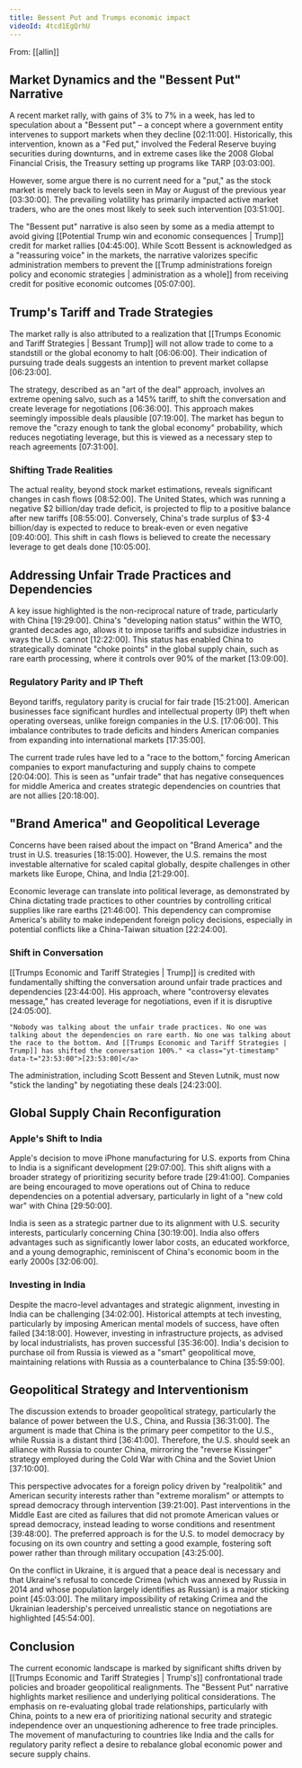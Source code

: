 ```yaml
---
title: Bessent Put and Trumps economic impact
videoId: 4tcd1EgQrhU
---
```


From: [[allin]] <br/> 

## Market Dynamics and the "Bessent Put" Narrative

A recent market rally, with gains of 3% to 7% in a week, has led to speculation about a "Bessent put" – a concept where a government entity intervenes to support markets when they decline <a class="yt-timestamp" data-t="02:11:00">[02:11:00]</a>. Historically, this intervention, known as a "Fed put," involved the Federal Reserve buying securities during downturns, and in extreme cases like the 2008 Global Financial Crisis, the Treasury setting up programs like TARP <a class="yt-timestamp" data-t="03:03:00">[03:03:00]</a>.

However, some argue there is no current need for a "put," as the stock market is merely back to levels seen in May or August of the previous year <a class="yt-timestamp" data-t="03:30:00">[03:30:00]</a>. The prevailing volatility has primarily impacted active market traders, who are the ones most likely to seek such intervention <a class="yt-timestamp" data-t="03:51:00">[03:51:00]</a>.

The "Bessent put" narrative is also seen by some as a media attempt to avoid giving [[Potential Trump win and economic consequences | Trump]] credit for market rallies <a class="yt-timestamp" data-t="04:45:00">[04:45:00]</a>. While Scott Bessent is acknowledged as a "reassuring voice" in the markets, the narrative valorizes specific administration members to prevent the [[Trump administrations foreign policy and economic strategies | administration as a whole]] from receiving credit for positive economic outcomes <a class="yt-timestamp" data-t="05:07:00">[05:07:00]</a>.

## Trump's Tariff and Trade Strategies

The market rally is also attributed to a realization that [[Trumps Economic and Tariff Strategies | Bessant Trump]] will not allow trade to come to a standstill or the global economy to halt <a class="yt-timestamp" data-t="06:06:00">[06:06:00]</a>. Their indication of pursuing trade deals suggests an intention to prevent market collapse <a class="yt-timestamp" data-t="06:23:00">[06:23:00]</a>.

The strategy, described as an "art of the deal" approach, involves an extreme opening salvo, such as a 145% tariff, to shift the conversation and create leverage for negotiations <a class="yt-timestamp" data-t="06:36:00">[06:36:00]</a>. This approach makes seemingly impossible deals plausible <a class="yt-timestamp" data-t="07:19:00">[07:19:00]</a>. The market has begun to remove the "crazy enough to tank the global economy" probability, which reduces negotiating leverage, but this is viewed as a necessary step to reach agreements <a class="yt-timestamp" data-t="07:31:00">[07:31:00]</a>.

### Shifting Trade Realities

The actual reality, beyond stock market estimations, reveals significant changes in cash flows <a class="yt-timestamp" data-t="08:52:00">[08:52:00]</a>. The United States, which was running a negative $2 billion/day trade deficit, is projected to flip to a positive balance after new tariffs <a class="yt-timestamp" data-t="08:55:00">[08:55:00]</a>. Conversely, China's trade surplus of $3-4 billion/day is expected to reduce to break-even or even negative <a class="yt-timestamp" data-t="09:40:00">[09:40:00]</a>. This shift in cash flows is believed to create the necessary leverage to get deals done <a class="yt-timestamp" data-t="10:05:00">[10:05:00]</a>.

## Addressing Unfair Trade Practices and Dependencies

A key issue highlighted is the non-reciprocal nature of trade, particularly with China <a class="yt-timestamp" data-t="19:29:00">[19:29:00]</a>. China's "developing nation status" within the WTO, granted decades ago, allows it to impose tariffs and subsidize industries in ways the U.S. cannot <a class="yt-timestamp" data-t="12:22:00">[12:22:00]</a>. This status has enabled China to strategically dominate "choke points" in the global supply chain, such as rare earth processing, where it controls over 90% of the market <a class="yt-timestamp" data-t="13:09:00">[13:09:00]</a>.

### Regulatory Parity and IP Theft

Beyond tariffs, regulatory parity is crucial for fair trade <a class="yt-timestamp" data-t="15:21:00">[15:21:00]</a>. American businesses face significant hurdles and intellectual property (IP) theft when operating overseas, unlike foreign companies in the U.S. <a class="yt-timestamp" data-t="17:06:00">[17:06:00]</a>. This imbalance contributes to trade deficits and hinders American companies from expanding into international markets <a class="yt-timestamp" data-t="17:35:00">[17:35:00]</a>.

The current trade rules have led to a "race to the bottom," forcing American companies to export manufacturing and supply chains to compete <a class="yt-timestamp" data-t="20:04:00">[20:04:00]</a>. This is seen as "unfair trade" that has negative consequences for middle America and creates strategic dependencies on countries that are not allies <a class="yt-timestamp" data-t="20:18:00">[20:18:00]</a>.

## "Brand America" and Geopolitical Leverage

Concerns have been raised about the impact on "Brand America" and the trust in U.S. treasuries <a class="yt-timestamp" data-t="18:15:00">[18:15:00]</a>. However, the U.S. remains the most investable alternative for scaled capital globally, despite challenges in other markets like Europe, China, and India <a class="yt-timestamp" data-t="21:29:00">[21:29:00]</a>.

Economic leverage can translate into political leverage, as demonstrated by China dictating trade practices to other countries by controlling critical supplies like rare earths <a class="yt-timestamp" data-t="21:46:00">[21:46:00]</a>. This dependency can compromise America's ability to make independent foreign policy decisions, especially in potential conflicts like a China-Taiwan situation <a class="yt-timestamp" data-t="22:24:00">[22:24:00]</a>.

### Shift in Conversation

[[Trumps Economic and Tariff Strategies | Trump]] is credited with fundamentally shifting the conversation around unfair trade practices and dependencies <a class="yt-timestamp" data-t="23:44:00">[23:44:00]</a>. His approach, where "controversy elevates message," has created leverage for negotiations, even if it is disruptive <a class="yt-timestamp" data-t="24:05:00">[24:05:00]</a>.

```ad-note
"Nobody was talking about the unfair trade practices. No one was talking about the dependencies on rare earth. No one was talking about the race to the bottom. And [[Trumps Economic and Tariff Strategies | Trump]] has shifted the conversation 100%." <a class="yt-timestamp" data-t="23:53:00">[23:53:00]</a>
```

The administration, including Scott Bessent and Steven Lutnik, must now "stick the landing" by negotiating these deals <a class="yt-timestamp" data-t="24:23:00">[24:23:00]</a>.

## Global Supply Chain Reconfiguration

### Apple's Shift to India

Apple's decision to move iPhone manufacturing for U.S. exports from China to India is a significant development <a class="yt-timestamp" data-t="29:07:00">[29:07:00]</a>. This shift aligns with a broader strategy of prioritizing security before trade <a class="yt-timestamp" data-t="29:41:00">[29:41:00]</a>. Companies are being encouraged to move operations out of China to reduce dependencies on a potential adversary, particularly in light of a "new cold war" with China <a class="yt-timestamp" data-t="29:50:00">[29:50:00]</a>.

India is seen as a strategic partner due to its alignment with U.S. security interests, particularly concerning China <a class="yt-timestamp" data-t="30:19:00">[30:19:00]</a>. India also offers advantages such as significantly lower labor costs, an educated workforce, and a young demographic, reminiscent of China's economic boom in the early 2000s <a class="yt-timestamp" data-t="32:06:00">[32:06:00]</a>.

### Investing in India

Despite the macro-level advantages and strategic alignment, investing in India can be challenging <a class="yt-timestamp" data-t="34:02:00">[34:02:00]</a>. Historical attempts at tech investing, particularly by imposing American mental models of success, have often failed <a class="yt-timestamp" data-t="34:18:00">[34:18:00]</a>. However, investing in infrastructure projects, as advised by local industrialists, has proven successful <a class="yt-timestamp" data-t="35:36:00">[35:36:00]</a>. India's decision to purchase oil from Russia is viewed as a "smart" geopolitical move, maintaining relations with Russia as a counterbalance to China <a class="yt-timestamp" data-t="35:59:00">[35:59:00]</a>.

## Geopolitical Strategy and Interventionism

The discussion extends to broader geopolitical strategy, particularly the balance of power between the U.S., China, and Russia <a class="yt-timestamp" data-t="36:31:00">[36:31:00]</a>. The argument is made that China is the primary peer competitor to the U.S., while Russia is a distant third <a class="yt-timestamp" data-t="36:41:00">[36:41:00]</a>. Therefore, the U.S. should seek an alliance with Russia to counter China, mirroring the "reverse Kissinger" strategy employed during the Cold War with China and the Soviet Union <a class="yt-timestamp" data-t="37:10:00">[37:10:00]</a>.

This perspective advocates for a foreign policy driven by "realpolitik" and American security interests rather than "extreme moralism" or attempts to spread democracy through intervention <a class="yt-timestamp" data-t="39:21:00">[39:21:00]</a>. Past interventions in the Middle East are cited as failures that did not promote American values or spread democracy, instead leading to worse conditions and resentment <a class="yt-timestamp" data-t="39:48:00">[39:48:00]</a>. The preferred approach is for the U.S. to model democracy by focusing on its own country and setting a good example, fostering soft power rather than through military occupation <a class="yt-timestamp" data-t="43:25:00">[43:25:00]</a>.

On the conflict in Ukraine, it is argued that a peace deal is necessary and that Ukraine's refusal to concede Crimea (which was annexed by Russia in 2014 and whose population largely identifies as Russian) is a major sticking point <a class="yt-timestamp" data-t="45:03:00">[45:03:00]</a>. The military impossibility of retaking Crimea and the Ukrainian leadership's perceived unrealistic stance on negotiations are highlighted <a class="yt-timestamp" data-t="45:54:00">[45:54:00]</a>.

## Conclusion

The current economic landscape is marked by significant shifts driven by [[Trumps Economic and Tariff Strategies | Trump's]] confrontational trade policies and broader geopolitical realignments. The "Bessent Put" narrative highlights market resilience and underlying political considerations. The emphasis on re-evaluating global trade relationships, particularly with China, points to a new era of prioritizing national security and strategic independence over an unquestioning adherence to free trade principles. The movement of manufacturing to countries like India and the calls for regulatory parity reflect a desire to rebalance global economic power and secure supply chains.